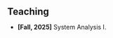 <h1 id="teaching"></h1>

<h2 style="margin: 30px 0px 10px;">Teaching</h2>

<ul>
<div>
<li><strong>[Fall, 2025]</strong> System Analysis I. </li>	
</div>
</ul>
